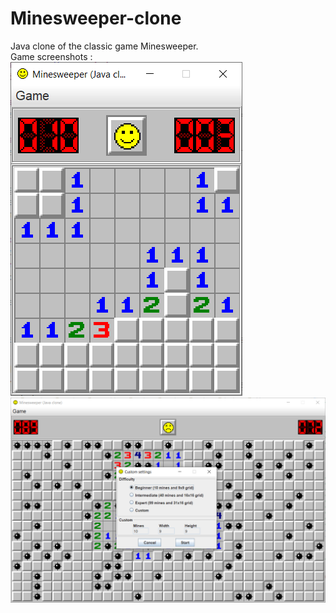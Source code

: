 # Minesweeper-clone
Java clone of the classic game Minesweeper.  
Game screenshots :  
![Alt text](images/screenshot-1.png)
![Alt text](images/screenshot-2.png)
